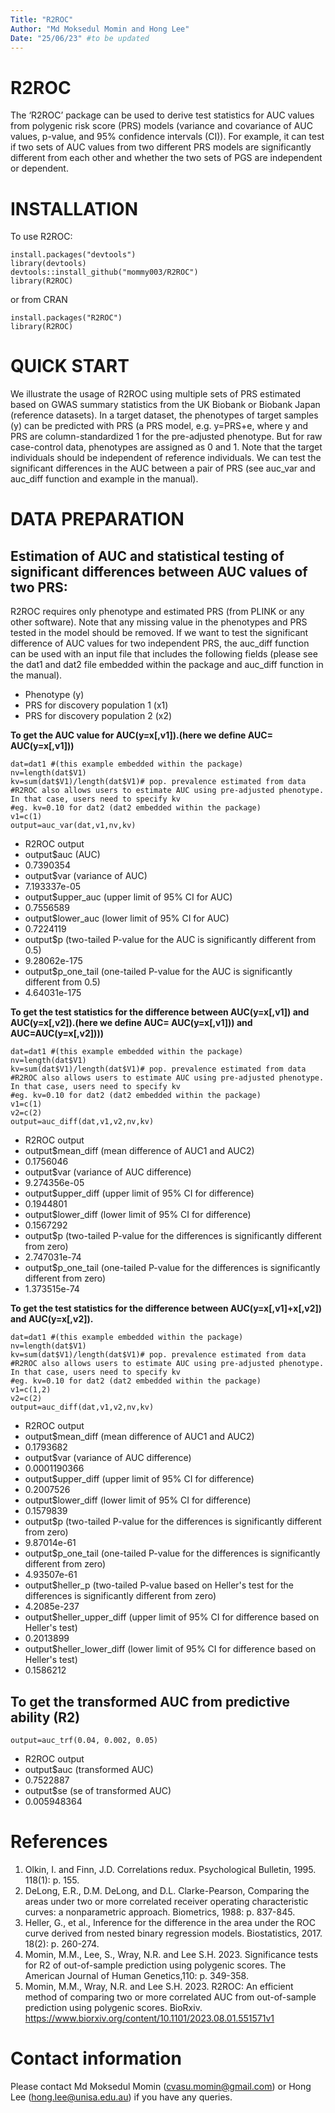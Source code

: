 ```yaml
---
Title: "R2ROC"
Author: "Md Moksedul Momin and Hong Lee"
Date: "25/06/23" #to be updated
---
```


# R2ROC
The ‘R2ROC’ package can be used to derive test statistics for AUC values from polygenic risk score (PRS) models (variance and covariance of AUC values, p-value, and 95% confidence intervals (CI)). For example, it can test if two sets of AUC values from two different PRS models are significantly different from each other and whether the two sets of PGS are independent or dependent. 

# INSTALLATION
To use R2ROC:
```
install.packages("devtools")
library(devtools)
devtools::install_github("mommy003/R2ROC")
library(R2ROC)
```
 or from CRAN
```
install.packages("R2ROC") 
library(R2ROC)
```
# QUICK START
We illustrate the usage of R2ROC using multiple sets of PRS estimated based on GWAS summary statistics from the UK Biobank or Biobank Japan (reference datasets). In a target dataset, the phenotypes of target samples (y) can be predicted with PRS (a PRS model, e.g. y=PRS+e, where y and PRS are column-standardized 1 for the pre-adjusted phenotype. But for raw case-control data, phenotypes are assigned as 0 and 1. Note that the target individuals should be independent of reference individuals. We can test the significant differences in the AUC between a pair of PRS (see auc_var and auc_diff function and example in the manual).

# DATA PREPARATION
## Estimation of AUC and statistical testing of significant differences between AUC values of two PRS:
R2ROC requires only phenotype and estimated PRS (from PLINK or any other software). Note that any missing value in the phenotypes and PRS tested in the model should be removed. If we want to test the significant difference of AUC values for two independent PRS, the auc_diff function can be used with an input file that includes the following fields (please see the dat1 and dat2 file embedded within the package and auc_diff function in the manual).
- Phenotype (y)
- PRS for discovery population 1 (x1)
- PRS for discovery population 2 (x2)

**To get the AUC value for AUC(y=x[,v1]).(here we define AUC= AUC(y=x[,v1]))**
```
dat=dat1 #(this example embedded within the package)
nv=length(dat$V1)
kv=sum(dat$V1)/length(dat$V1)# pop. prevalence estimated from data
#R2ROC also allows users to estimate AUC using pre-adjusted phenotype. In that case, users need to specify kv
#eg. kv=0.10 for dat2 (dat2 embedded within the package)  
v1=c(1)
output=auc_var(dat,v1,nv,kv)
```
- R2ROC output
- output$auc (AUC)
- 0.7390354
- output$var (variance of AUC)
- 7.193337e-05
- output$upper_auc (upper limit of 95% CI for AUC)
- 0.7556589
- output$lower_auc (lower limit of 95% CI for AUC)
- 0.7224119
- output$p (two-tailed P-value for the AUC is significantly different from 0.5)
- 9.28062e-175
- output$p_one_tail (one-tailed P-value for the AUC is significantly different from 0.5)
- 4.64031e-175
  
**To get the test statistics for the difference between AUC(y=x[,v1]) and AUC(y=x[,v2]).(here we define AUC= AUC(y=x[,v1])) and AUC=AUC(y=x[,v2])))**
```
dat=dat1 #(this example embedded within the package)
nv=length(dat$V1)
kv=sum(dat$V1)/length(dat$V1)# pop. prevalence estimated from data
#R2ROC also allows users to estimate AUC using pre-adjusted phenotype. In that case, users need to specify kv
#eg. kv=0.10 for dat2 (dat2 embedded within the package)
v1=c(1)
v2=c(2)
output=auc_diff(dat,v1,v2,nv,kv)
```
- R2ROC output
- output$mean_diff (mean difference of AUC1 and AUC2)
- 0.1756046
- output$var (variance of AUC difference)
- 9.274356e-05
- output$upper_diff (upper limit of 95% CI for difference)
- 0.1944801
- output$lower_diff (lower limit of 95% CI for difference)
- 0.1567292
- output$p (two-tailed P-value for the differences is significantly different from zero)
- 2.747031e-74
- output$p_one_tail (one-tailed P-value for the differences is significantly different from zero)
- 1.373515e-74

**To get the test statistics for the difference between AUC(y=x[,v1]+x[,v2]) and AUC(y=x[,v2]).**
```
dat=dat1 #(this example embedded within the package)
nv=length(dat$V1)
kv=sum(dat$V1)/length(dat$V1)# pop. prevalence estimated from data
#R2ROC also allows users to estimate AUC using pre-adjusted phenotype. In that case, users need to specify kv
#eg. kv=0.10 for dat2 (dat2 embedded within the package)
v1=c(1,2)
v2=c(2)
output=auc_diff(dat,v1,v2,nv,kv)
```
- R2ROC output
- output$mean_diff (mean difference of AUC1 and AUC2)
- 0.1793682
- output$var (variance of AUC difference)
- 0.0001190366
- output$upper_diff (upper limit of 95% CI for difference)
- 0.2007526
- output$lower_diff (lower limit of 95% CI for difference)
- 0.1579839
- output$p (two-tailed P-value for the differences is significantly different from zero)
- 9.87014e-61
- output$p_one_tail (one-tailed P-value for the differences is significantly different from zero)
- 4.93507e-61
- output$heller_p (two-tailed P-value based on Heller's test for the differences is significantly different from zero)
- 4.2085e-237
- output$heller_upper_diff (upper limit of 95% CI for difference based on Heller's test)
- 0.2013899
- output$heller_lower_diff (lower limit of 95% CI for difference based on Heller's test)
- 0.1586212

## To get the transformed AUC from predictive ability (R2)
```
output=auc_trf(0.04, 0.002, 0.05)
```
- R2ROC output
- output$auc (transformed AUC)
- 0.7522887
- output$se (se of transformed AUC)
- 0.005948364


# References
1. Olkin, I. and  Finn, J.D. Correlations redux. Psychological Bulletin, 1995. 118(1): p. 155.
2. DeLong, E.R., D.M. DeLong, and D.L. Clarke-Pearson, Comparing the areas under two or more correlated receiver operating characteristic curves: a nonparametric approach. Biometrics, 1988: p. 837-845.
3. Heller, G., et al., Inference for the difference in the area under the ROC curve derived from nested binary regression models. Biostatistics, 2017. 18(2): p. 260-274.
4. Momin, M.M., Lee, S., Wray, N.R. and Lee S.H. 2023. Significance tests for R2 of out-of-sample prediction using polygenic scores. The American Journal of Human Genetics,110: p. 349-358.
5. Momin, M.M., Wray, N.R. and Lee S.H. 2023. R2ROC: An efficient method of comparing two or more correlated AUC from out-of-sample prediction using polygenic scores. BioRxiv. https://www.biorxiv.org/content/10.1101/2023.08.01.551571v1 

# Contact information
Please contact Md Moksedul Momin (cvasu.momin@gmail.com) or Hong Lee (hong.lee@unisa.edu.au) if you have any queries.
